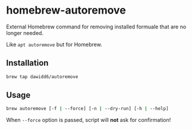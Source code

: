 # homebrew-autoremove

External Homebrew command for removing installed formuale that are no longer needed.

Like `apt autoremove` but for Homebrew.

## Installation

```sh
brew tap dawidd6/autoremove
```

## Usage

```sh
brew autoremove [-f | --force] [-n | --dry-run] [-h | --help]
```

When `--force` option is passed, script will **not** ask for confirmation!

